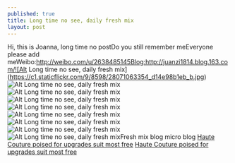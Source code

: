 ```yaml
---
published: true
title: Long time no see, daily fresh mix
layout: post
---
```

Hi, this is Joanna, long time no postDo you still remember meEveryone please add meWeibo:http://weibo.com/u/2638485145Blog:http://juanzi1814.blog.163.com/![Alt Long time no see, daily fresh mix](https://c1.staticflickr.com/9/8598/28071063354_d14e98b1eb_b.jpg)![Alt Long time no see, daily fresh mix](https://c1.staticflickr.com/9/8837/28582217462_cbb8d8833e_b.jpg)![Alt Long time no see, daily fresh mix](https://c1.staticflickr.com/9/8065/28071074384_83508cd759_b.jpg)![Alt Long time no see, daily fresh mix](https://c1.staticflickr.com/9/8134/28610507741_e11eb18205_b.jpg)![Alt Long time no see, daily fresh mix](https://c1.staticflickr.com/9/8056/28403822630_364ddc09a7_b.jpg)![Alt Long time no see, daily fresh mix](https://c1.staticflickr.com/9/8853/28403832610_2c2cd4719c_b.jpg)![Alt Long time no see, daily fresh mix](https://c1.staticflickr.com/9/8809/28610537981_3b6580a52c_b.jpg)![Alt Long time no see, daily fresh mix](https://c1.staticflickr.com/9/8821/28072291673_28abfb2869_b.jpg)![Alt Long time no see, daily fresh mix](https://c1.staticflickr.com/9/8613/28403842980_989ea9db9e_b.jpg)Fresh mix blog micro blog [Haute Couture poised for upgrades suit most free](http://www.jigcase.com/2016/07/12/haute-couture-poised-for-upgrades-suit-most-free/) [Haute Couture poised for upgrades suit most free](http://www.jigcase.com/2016/07/12/haute-couture-poised-for-upgrades-suit-most-free/)